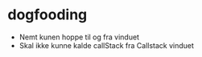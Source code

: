 # dogfooding

- Nemt kunen hoppe til og fra vinduet
- Skal ikke kunne kalde callStack fra Callstack vinduet

